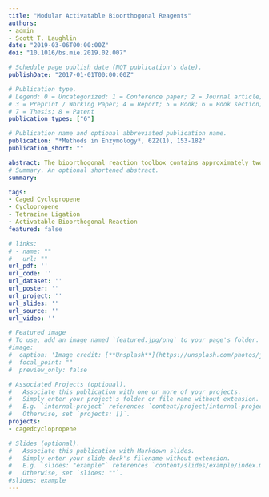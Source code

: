```yaml
---
title: "Modular Activatable Bioorthogonal Reagents"
authors:
- admin
- Scott T. Laughlin
date: "2019-03-06T00:00:00Z"
doi: "10.1016/bs.mie.2019.02.007"

# Schedule page publish date (NOT publication's date).
publishDate: "2017-01-01T00:00:00Z"

# Publication type.
# Legend: 0 = Uncategorized; 1 = Conference paper; 2 = Journal article;
# 3 = Preprint / Working Paper; 4 = Report; 5 = Book; 6 = Book section;
# 7 = Thesis; 8 = Patent
publication_types: ["6"]

# Publication name and optional abbreviated publication name.
publication: "*Methods in Enzymology*, 622(1), 153-182"
publication_short: ""

abstract: The bioorthogonal reaction toolbox contains approximately two-dozen unique chemistries that permit selective tagging and probing of biomolecules. Over the past two decades, significant effort has been devoted to optimizing and discovering bioorthogonal reagents that are faster, fluorogenic, and orthogonal to the already existing bioorthogonal repertoire. Conversely, efforts to explore bioorthogonal reagents whose reactivity can be controlled in space and/or time are limited.The "activatable" bioorthogonal reagents that do exist are often unimodal, meaning that their reagent's activation method cannot be easily modified to enable activation with red-shifted wavelengths, enzymes, or metabolic-byproducts and ions like H2O2 or Fe3+. Here, we summarize the available activatable bioorthogonal reagents with a focus on our recent addition; modular caged cyclopropenes. We designed caged cyclopropenes to be unreactive to their bioorthogonal partner until they are activated through the removal of the cage by light, an enzyme, or another reaction partner. To accomplish this, their structure includes a nitrogen atom at the cyclopropene C3 position that is decorated with the desired caging group through a carbamate linkage. This 3-N cyclopropene system can allow control of cyclopropene reactivity using a multitude of already available photo- and enzyme-caging groups. Additionally, this cyclopropene scaffold can enable metabolic-byproduct or ion activation of bioorthogonal reactions.
# Summary. An optional shortened abstract.
summary:

tags:
- Caged Cyclopropene
- Cyclopropene
- Tetrazine Ligation
- Activatable Bioorthogonal Reaction
featured: false

# links:
# - name: ""
#   url: ""
url_pdf: ''
url_code: ''
url_dataset: ''
url_poster: ''
url_project: ''
url_slides: ''
url_source: ''
url_video: ''

# Featured image
# To use, add an image named `featured.jpg/png` to your page's folder.
#image:
#  caption: 'Image credit: [**Unsplash**](https://unsplash.com/photos/jdD8gXaTZsc)'
#  focal_point: ""
#  preview_only: false

# Associated Projects (optional).
#   Associate this publication with one or more of your projects.
#   Simply enter your project's folder or file name without extension.
#   E.g. `internal-project` references `content/project/internal-project/index.md`.
#   Otherwise, set `projects: []`.
projects:
- cagedcyclopropene

# Slides (optional).
#   Associate this publication with Markdown slides.
#   Simply enter your slide deck's filename without extension.
#   E.g. `slides: "example"` references `content/slides/example/index.md`.
#   Otherwise, set `slides: ""`.
#slides: example
---
```

